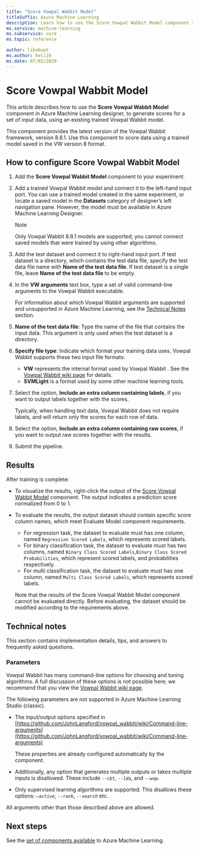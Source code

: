 ```yaml
---
title: "Score Vowpal Wabbit Model"
titleSuffix: Azure Machine Learning
description: Learn how to use the Score Vowpal Wabbit Model component to generate scores for a set of input data, using an existing trained Vowpal Wabbit model.  
ms.service: machine-learning
ms.subservice: core
ms.topic: reference

author: likebupt
ms.author: keli19
ms.date: 07/02/2020
---
```

# Score Vowpal Wabbit Model
This article describes how to use the **Score Vowpal Wabbit Model** component in Azure Machine Learning designer, to generate scores for a set of input data, using an existing trained Vowpal Wabbit model.  

This component provides the latest version of the Vowpal Wabbit framework, version 8.8.1. Use this component to score data using a trained model saved in the VW version 8 format.  

## How to configure Score Vowpal Wabbit Model

1.  Add the **Score Vowpal Wabbit Model** component to your experiment.  
  
2.  Add a trained Vowpal Wabbit model and connect it to the left-hand input port. You can use a trained model created in the same experiment, or locate a saved model in the **Datasets** category of designer’s left navigation pane. However, the model must be available in Azure Machine Learning Designer.  
  
    > [!NOTE]
    > Only Vowpal Wabbit 8.8.1 models are supported; you cannot connect saved models that were trained by using other algorithms.
  
3.  Add the test dataset and connect it to right-hand input port. If test dataset is a directory, which contains the test data file, specify the test data file name with **Name of the test data file**. If test dataset is a single file, leave **Name of the test data file** to be empty.

4. In the **VW arguments** text box, type a set of valid command-line arguments to the Vowpal Wabbit executable.  

    For information about which Vowpal Wabbit arguments are supported and unsupported in Azure Machine Learning, see the [Technical Notes](#technical-notes) section.  

5.  **Name of the test data file**: Type the name of the file that contains the input data. This argument is only used when the test dataset is a directory.

6. **Specify file type**: Indicate which format your training data uses. Vowpal Wabbit supports these two input file formats:  

   - **VW** represents the internal format used by  Vowpal Wabbit . See the [Vowpal Wabbit wiki page](https://github.com/JohnLangford/vowpal_wabbit/wiki/Input-format) for details. 
   - **SVMLight** is a format used by some other machine learning tools. 

7. Select the option, **Include an extra column containing labels**, if you want to output labels together with the scores.  

   Typically, when handling text data, Vowpal Wabbit does not require labels, and will return only the scores for each row of data.  

8. Select the option, **Include an extra column containing raw scores**, if you want to output raw scores  together with the results.  

9. Submit the pipeline.

## Results

After training is complete:

+ To visualize the results, right-click the output of the [Score Vowpal Wabbit Model](score-vowpal-wabbit-model.md) component. The output indicates a prediction score normalized from 0 to 1. 

+ To evaluate the results, the output dataset should contain specific score column names, which meet Evaluate Model component requirements.

  + For regression task, the dataset to evaluate must has one column, named `Regression Scored Labels`, which represents scored labels.
  + For binary classification task, the dataset to evaluate must has two columns, named `Binary Class Scored Labels`,`Binary Class Scored Probabilities`, which represent scored labels, and probabilities respectively.
  + For multi classification task, the dataset to evaluate must has one column, named `Multi Class Scored Labels`, which represents scored labels.

  Note that the results of the Score Vowpal Wabbit Model component cannot be evaluated directly. Before evaluating, the dataset should be modified according to the requirements above.

##  Technical notes

This section contains implementation details, tips, and answers to frequently asked questions.

### Parameters

Vowpal Wabbit has many command-line options for choosing and tuning algorithms. A full discussion of these options is not possible here; we recommend that you view the [Vowpal Wabbit wiki page](https://github.com/JohnLangford/vowpal_wabbit/wiki/Command-line-arguments).  

The following parameters are not supported in Azure Machine Learning Studio (classic).  

-   The input/output options specified in [https://github.com/JohnLangford/vowpal_wabbit/wiki/Command-line-arguments](https://github.com/JohnLangford/vowpal_wabbit/wiki/Command-line-arguments)  
  
     These properties are already configured automatically by the component.  
  
-   Additionally, any option that generates multiple outputs or takes multiple inputs is disallowed. These include *`--cbt`*, *`--lda`*, and *`--wap`*.  
  
-   Only supervised learning algorithms are supported. This disallows these options: *`–active`*, `--rank`, *`--search`* etc.  

All arguments other than those described above are allowed.

## Next steps

See the [set of components available](component-reference.md) to Azure Machine Learning. 